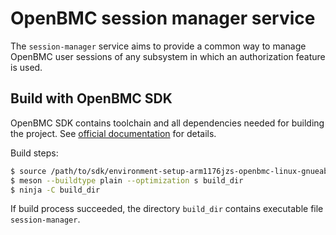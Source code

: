 # OpenBMC session manager service

The `session-manager` service aims to provide a common way to manage OpenBMC user sessions of any subsystem in which an authorization feature is used.

## Build with OpenBMC SDK
OpenBMC SDK contains toolchain and all dependencies needed for building the
project. See [official
documentation](https://github.com/openbmc/docs/blob/master/development/dev-environment.md#download-and-install-sdk)
for details.

Build steps:
```sh
$ source /path/to/sdk/environment-setup-arm1176jzs-openbmc-linux-gnueabi
$ meson --buildtype plain --optimization s build_dir
$ ninja -C build_dir
```
If build process succeeded, the directory `build_dir` contains executable file
`session-manager`.